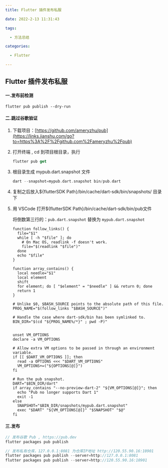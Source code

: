 ```yaml
---
title: Flutter 插件发布私服

date: 2022-2-13 11:31:43

tags:

  - 方法总结

categories:

  - Flutter

---
```




##  Flutter 插件发布私服

<!--more-->



#### 一.发布前检测

```shell
flutter pub publish --dry-run
```



#### 二.跳过谷歌验证

1. 下载项目：[https://github.com/ameryzhu/pub](https://links.jianshu.com/go?to=https%3A%2F%2Fgithub.com%2Fameryzhu%2Fpub)

2. 打开终端 , cd 到项目根目录，执行

   ```dart
   flutter pub get
   ```

3. 根目录生成 mypub.dart.snapshot 文件

   ```dart
   dart --snapshot=mypub.dart.snapshot bin/pub.dart 
   ```

4. 复制之后放入${flutterSDK Path}/bin/cache/dart-sdk/bin/snapshots/ 目录下 

5. 用 VSCode 打开${flutterSDK Path}/bin/cache/dart-sdk/bin/pub文件

   将倒数第三行的：`pub.dart.snapshot` 替换为 `mypub.dart.snapshot`

   ```shell
   function follow_links() {
     file="$1"
     while [ -h "$file" ]; do
       # On Mac OS, readlink -f doesn't work.
       file="$(readlink "$file")"
     done
     echo "$file"
   }
   
   function array_contains() {
     local needle="$1"
     local element
     shift
     for element; do [ "$element" = "$needle" ] && return 0; done
     return 1
   }
   
   # Unlike $0, $BASH_SOURCE points to the absolute path of this file.
   PROG_NAME="$(follow_links "$BASH_SOURCE")"
   
   # Handle the case where dart-sdk/bin has been symlinked to.
   BIN_DIR="$(cd "${PROG_NAME%/*}" ; pwd -P)"
   
   
   unset VM_OPTIONS
   declare -a VM_OPTIONS
   
   # Allow extra VM options to be passed in through an environment variable.
   if [[ $DART_VM_OPTIONS ]]; then
     read -a OPTIONS <<< "$DART_VM_OPTIONS"
     VM_OPTIONS+=("${OPTIONS[@]}")
   fi
   
   # Run the pub snapshot.
   DART="$BIN_DIR/dart"
   if array_contains "--no-preview-dart-2" "${VM_OPTIONS[@]}"; then
     echo "Pub no longer supports Dart 1"
     exit -1
   else
     SNAPSHOT="$BIN_DIR/snapshots/mypub.dart.snapshot"
     exec "$DART" "${VM_OPTIONS[@]}" "$SNAPSHOT" "$@"
   fi
   ```



#### 三.发布

```dart
// 发布谷歌 Pub , https://pub.dev
flutter packages pub publish

// 发布私有仓库，127.0.0.1:8081 为仓库IP地址 http://120.55.90.16:10901
flutter packages pub publish --server=http://127.0.0.1:8081
flutter packages pub publish --server=http://120.55.90.16:10901

```



